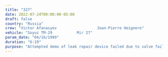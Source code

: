```yaml
---
title: "327"
date: 2022-07-24T00:00:00-05:00
draft: false
country: "Russia"
crew: "Victor Afanasyev                  Jean-Pierre Heignere"
vehicle: "Soyuz TM-29           Mir 27"
param_date: "04/16/1999"
duration: "6:19"
purpose: "Attempted demo of leak repair device failed due to valve failure.  Deployed organic material exposure experiment and retrieved French MMOD experiment.  Manual launch of Sputnik demo satellite.  "
---
```

